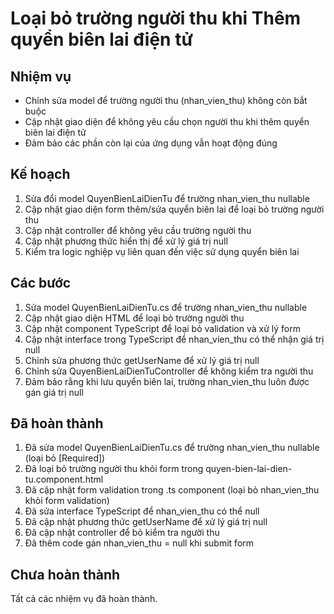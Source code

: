 # Loại bỏ trường người thu khi Thêm quyển biên lai điện tử

## Nhiệm vụ
- Chỉnh sửa model để trường người thu (nhan_vien_thu) không còn bắt buộc
- Cập nhật giao diện để không yêu cầu chọn người thu khi thêm quyển biên lai điện tử
- Đảm bảo các phần còn lại của ứng dụng vẫn hoạt động đúng

## Kế hoạch
1. Sửa đổi model QuyenBienLaiDienTu để trường nhan_vien_thu nullable
2. Cập nhật giao diện form thêm/sửa quyển biên lai để loại bỏ trường người thu
3. Cập nhật controller để không yêu cầu trường người thu
4. Cập nhật phương thức hiển thị để xử lý giá trị null
5. Kiểm tra logic nghiệp vụ liên quan đến việc sử dụng quyển biên lai

## Các bước
1. Sửa model QuyenBienLaiDienTu.cs để trường nhan_vien_thu nullable
2. Cập nhật giao diện HTML để loại bỏ trường người thu
3. Cập nhật component TypeScript để loại bỏ validation và xử lý form
4. Cập nhật interface trong TypeScript để nhan_vien_thu có thể nhận giá trị null
5. Chỉnh sửa phương thức getUserName để xử lý giá trị null
6. Chỉnh sửa QuyenBienLaiDienTuController để không kiểm tra người thu
7. Đảm bảo rằng khi lưu quyển biên lai, trường nhan_vien_thu luôn được gán giá trị null

## Đã hoàn thành
1. Đã sửa model QuyenBienLaiDienTu.cs để trường nhan_vien_thu nullable (loại bỏ [Required])
2. Đã loại bỏ trường người thu khỏi form trong quyen-bien-lai-dien-tu.component.html
3. Đã cập nhật form validation trong .ts component (loại bỏ nhan_vien_thu khỏi form validation)
4. Đã sửa interface TypeScript để nhan_vien_thu có thể null
5. Đã cập nhật phương thức getUserName để xử lý giá trị null
6. Đã cập nhật controller để bỏ kiểm tra người thu
7. Đã thêm code gán nhan_vien_thu = null khi submit form

## Chưa hoàn thành
Tất cả các nhiệm vụ đã hoàn thành. 